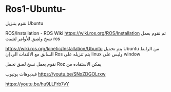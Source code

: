 # Ros1-Ubuntu-

نقوم  بتنزيل    Ubuntu     

ROS/Installation - ROS Wiki
https://wiki.ros.org/ROS/Installation
ثم نقوم  بعمل  نسخ  ولصق   للأوامر   لتثبيت  ros    

https://wiki.ros.org/kinetic/Installation/Ubuntu
يتم  تحميل Ubuntu   من الرابط السابق مع  الالتفات الى إن Ros يتم تنزيله  على linux   وليس على window

نقوم بعمل نسخ  لصق
 نحمل  Roz    يمكن الاستفاده من 

فيديوهات يوتيوب
https://youtu.be/SNxZDGOLrxw

https://youtu.be/hu9LLFrb7vY
